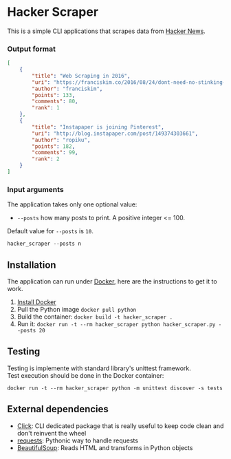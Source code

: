 # Hacker Scraper
This is a simple CLI applications that scrapes data from [Hacker News](https://news.ycombinator.com/).

### Output format

```json
[
    {
        "title": "Web Scraping in 2016",
        "uri": "https://franciskim.co/2016/08/24/dont-need-no-stinking-api-web-scraping-2016-beyond/",
        "author": "franciskim",
        "points": 133,
        "comments": 80,
        "rank": 1
    },
    {
        "title": "Instapaper is joining Pinterest",
        "uri": "http://blog.instapaper.com/post/149374303661",
        "author": "ropiku",
        "points": 182,
        "comments": 99,
        "rank": 2
    }
]
```

### Input arguments
The application takes only one optional value:

- `--posts` how many posts to print. A positive integer <= 100.

Default value for `--posts` is `10`.

```
hacker_scraper --posts n
```



## Installation
The application can run under [Docker](https://www.docker.com/), here are the instructions to get it to work.

1. [Install Docker](https://docs.docker.com/engine/installation/#installation)
2. Pull the Python image `docker pull python`
3. Build the container: `docker build -t hacker_scraper .`
4. Run it: `docker run -t --rm hacker_scraper python hacker_scraper.py --posts 20`

## Testing
Testing is implemente with standard library's unittest framework.  
Test execution should be done in the Docker container:  

```
docker run -t --rm hacker_scraper python -m unittest discover -s tests
```

## External dependencies
* [Click](http://click.pocoo.org/6/): CLI dedicated package that is really useful to keep code clean and don't reinvent the wheel
* [requests](http://docs.python-requests.org/en/master/): Pythonic way to handle requests
* [BeautifulSoup](https://www.crummy.com/software/BeautifulSoup/): Reads HTML and transforms in Python objects
